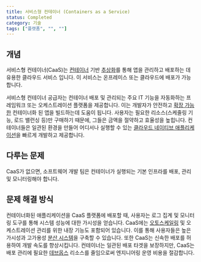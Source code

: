 ```yaml
---
title: 서비스형 컨테이너 (Containers as a Service)
status: Completed
category: 기술
tags: ["플랫폼", "", ""]
---
```


## 개념

서비스형 컨테이너(CaaS)는 [컨테이너](/ko/container/) 기반 [추상화](/ko/abstraction/)를 통해
앱을 관리하고 배포하는 데 유용한 클라우드 서비스 입니다.
이 서비스는 온프레미스 또는 클라우드에 배포가 가능합니다.

서비스형 컨테이너 공급자는 컨테이너 배포 및 관리되는 주요 IT 기능을
자동화하는 프레임워크 또는 오케스트레이션 플랫폼을 제공합니다.
이는 개발자가 안전하고 [확장 가능한](/scalability/) 컨테이너화 된 앱을 빌드하는데 도움이 됩니다.
사용자는 필요한 리소스(스케줄링 기능, 로드 밸런싱 등)만 구매하기 때문에,
그들은 금액을 절약하고 효율성을 높힙니다.
컨테이너들은 일관된 환경을 만들어 어디서나 실행할 수 있는
[클라우드 네이티브 애플리케이션](/cloud-native-apps/)을 빠르게 개발하고 제공합니다.

## 다루는 문제

CaaS가 없으면, 소프트웨어 개발 팀은 컨테이너가 실행되는 기본 인프라를
배포, 관리 및 모니터링해야 합니다.

## 문제 해결 방식

컨테이너화된 애플리케이션을 CaaS 플랫폼에 배포할 때,
사용자는 로그 집계 및 모니터링 도구를 통해 시스템 성능에 대한 가시성을 얻습니다.
CaaS에는 [오토스케일링](/auto-scaling/) 및 오케스트레이션 관리를 위한 내장 기능도 포함되어 있습니다.
이를 통해 사용자들은 높은 가시성과 고가용성 [분산 시스템](/distributed-systems/)을 구축할 수 있습니다.
또한 CaaS는 신속한 배포를 허용하여 개발 속도를 향상시킵니다.
컨테이너는 일관된 배포 타겟을 보장하지만,
CaaS는 배포 관리에 필요한 [데브옵스](/devops/) 리소스를 줄임으로써
엔지니어링 운영 비용을 절감합니다.
